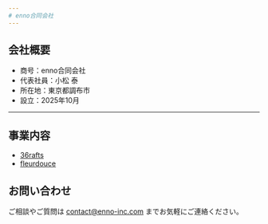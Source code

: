 ```yaml
---
# enno合同会社
---
```


## 会社概要

- 商号：enno合同会社
- 代表社員：小松 泰
- 所在地：東京都調布市
- 設立：2025年10月

---

## 事業内容

- <a href="https://about.36rafts.com" target="_blank">36rafts</a>
- <a href="https://store.shopping.yahoo.co.jp/fleurdouce/" target="_blank">fleurdouce</a>

## お問い合わせ

ご相談やご質問は [contact@enno-inc.com](mailto:contact@enno-inc.com) までお気軽にご連絡ください。
